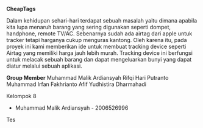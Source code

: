 **CheapTags**

Dalam kehidupan sehari-hari terdapat sebuah masalah yaitu dimana apabila kita lupa 
menaruh barang yang sering digunakan seperti dompet, handphone, remote TV/AC. 
Sebenarnya sudah ada airtag dari apple untuk tracker tetapi harganya cukup menguras kantong. 
Oleh karena itu, pada proyek ini kami memberikan ide untuk membuat tracking device 
seperti Airtag yang memiliki harga jauh lebih murah. Tracking device ini berfungsi untuk 
melacak sebuah barang dan dapat mengeluarkan bunyi yang dapat diatur melalui sebuah 
aplikasi.

**Group Member**
Muhammad Malik Ardiansyah
Rifqi Hari Putranto  
Muhammad Irfan Fakhrianto 
Afif Yudhistira Dharmahadi 

Kelompok 8
- Muhammad Malik Ardiansyah - 2006526996


Tes


 
 
